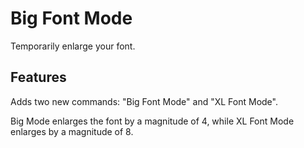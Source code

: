 # Big Font Mode

Temporarily enlarge your font.

## Features

Adds two new commands: "Big Font Mode" and "XL Font Mode".

Big Mode enlarges the font by a magnitude of 4, while XL Font Mode enlarges by a
magnitude of 8.
